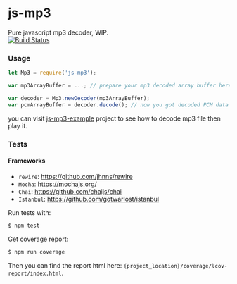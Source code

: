 # js-mp3
Pure javascript mp3 decoder, WIP.  
[![Build Status](https://travis-ci.org/soundbus-technologies/js-mp3.svg?branch=master)](https://travis-ci.org/soundbus-technologies/js-mp3)

### Usage
```javascript
let Mp3 = require('js-mp3');

var mp3ArrayBuffer = ...; // prepare your mp3 decoded array buffer here

var decoder = Mp3.newDecoder(mp3ArrayBuffer);
var pcmArrayBuffer = decoder.decode(); // now you got decoded PCM data

```
you can visit [js-mp3-example](https://gitlab.oifitech.com/web-frontend/js-mp3-example) project to see how to decode mp3 file then play it. 

### Tests
#### Frameworks
- `rewire`: https://github.com/jhnns/rewire
- `Mocha`: https://mochajs.org/
- `Chai`: https://github.com/chaijs/chai
- `Istanbul`: https://github.com/gotwarlost/istanbul

Run tests with:
```bash
$ npm test
```
Get coverage report:
```bash
$ npm run coverage 
```
Then you can find the report html here: `{project_location}/coverage/lcov-report/index.html`.

